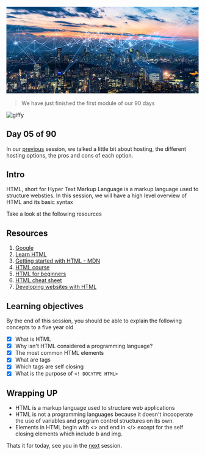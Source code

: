 ![internet](../avatar.jpg)

>We have just finished the first module of our 90 days 

![giffy](https://media0.giphy.com/media/WCQ6rN7URbbVkS0qTT/200w.webp?cid=ecf05e47i0waq28fyb6lu52d6u0gjwjxrr40obspc00arhym&rid=200w.webp&ct=g)

## Day 05 of 90 
In our [previous](../day04) session, we talked a little bit about hosting, the different hosting options, the pros and cons of each option. 

## Intro 
HTML, short for Hyper Text Markup Language is a markup language used to structure websties. In this session, we will have a high level overview of HTML and its basic syntax

Take a look at the following resources

## Resources
1. [Google](https://www.google.com/search?q=basic+HTML)
2. [Learn HTML](https://www.w3schools.com/html/html_intro.asp)
3. [Getting started with HTML - MDN](https://developer.mozilla.org/en-US/docs/Learn/HTML/Introduction_to_HTML/Getting_started)
4. [HTML course](https://www.youtube.com/watch?v=qz0aGYrrlhU)
5. [HTML for beginners](https://www.youtube.com/watch?v=pQN-pnXPaVg)
6. [HTML cheat sheet](https://htmlcheatsheet.com/)
7. [Developing websites with HTML](https://www.scaler.com/topics/html)

## Learning objectives
By the end of this session, you should be able to explain the following concepts to a five year old

* [X] What is HTML
* [X] Why isn't HTML considered a programming language?
* [X] The most common HTML elements
* [X] What are tags
* [X] Which tags are self closing
* [X] What is the purpose of ```<! DOCYTPE HTML>```

## Wrapping UP
* HTML is a markup language used to structure web applications
* HTML is not a programming languages because it doesn't incooperate the use of variables and program control structures on its own.
* Elements in HTML begin with <> and end in </> except for the self closing elements which include b and img. 


Thats it for today, see you in the [next](../day06) session. 